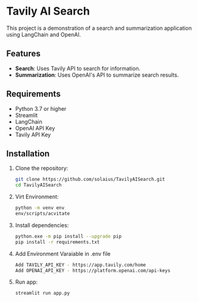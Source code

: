 # Tavily AI Search

This project is a demonstration of a search and summarization application using LangChain and OpenAI.

## Features

- **Search**: Uses Tavily API to search for information.
- **Summarization**: Uses OpenAI's API to summarize search results.

## Requirements

- Python 3.7 or higher
- Streamlit
- LangChain
- OpenAI API Key
- Tavily API Key

## Installation

1. Clone the repository:
   ```sh
   git clone https://github.com/solaius/TavilyAISearch.git
   cd TavilyAISearch
2. Virt Environment:
   ```sh
   python -m venv env
   env/scripts/acvitate
3. Install dependencies:
   ```sh
   python.exe -m pip install --upgrade pip
   pip install -r requirements.txt
4. Add Environment Varaiable in .env file
   ```sh
   Add TAVILY_API_KEY - https://app.tavily.com/home
   Add OPENAI_API_KEY - https://platform.openai.com/api-keys
4. Run app:
   ```sh
   streamlit run app.py